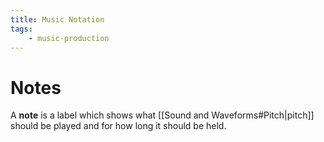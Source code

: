 ```yaml
---
title: Music Notation
tags:
    - music-production
---
```


# Notes

A **note** is a label which shows what [[Sound and Waveforms#Pitch|pitch]] should be played and for how long it should be held.